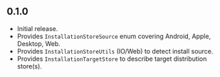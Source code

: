 ## 0.1.0

- Initial release.
- Provides `InstallationStoreSource` enum covering Android, Apple, Desktop, Web.
- Provides `InstallationStoreUtils` (IO/Web) to detect install source.
- Provides `InstallationTargetStore` to describe target distribution store(s).
